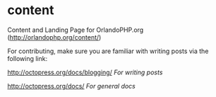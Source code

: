 content
=======

Content and Landing Page for OrlandoPHP.org (http://orlandophp.org/content/)

For contributing, make sure you are familiar with writing posts via the following link:

http://octopress.org/docs/blogging/ *For writing posts*

http://octopress.org/docs/ *For general docs*
